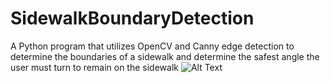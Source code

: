 # SidewalkBoundaryDetection
A Python program that utilizes OpenCV and Canny edge detection to determine the boundaries of a sidewalk and determine the safest angle the user must turn to remain on the sidewalk
![Alt Text](https://media.giphy.com/media/ZV9wmI99QQ504lnLET/giphy-downsized-large.gif)
